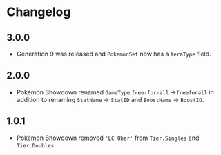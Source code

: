 # Changelog

## 3.0.0

- Generation 9 was released and `PokemonSet` now has a `teraType` field.

## 2.0.0

- Pokémon Showdown renamed `GameType` `free-for-all` ->`freeforall` in addition to renaming
  `StatName` -> `StatID` and `BoostName` -> `BoostID`.

## 1.0.1

- Pokémon Showdown removed `'LC Uber'` from `Tier.Singles` and `Tier.Doubles`.
